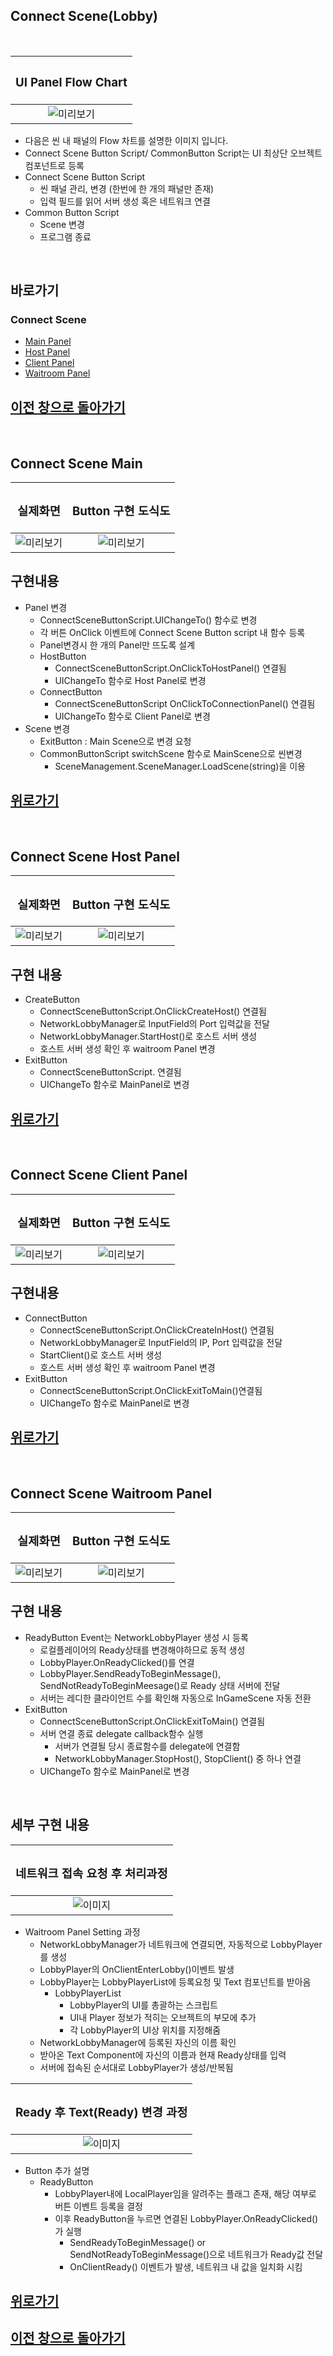 ## Connect Scene(Lobby)
<br>

| <H3><b>UI Panel Flow Chart</b></H3>|
|:---:|
|![미리보기](../_Image/Connect%20Scene%20UIFlowChart.png)|
- 다음은 씬 내 패널의 Flow 차트를 설명한 이미지 입니다.
- Connect Scene Button Script/ CommonButton Script는 UI 최상단 오브젝트 컴포넌트로 등록
- Connect Scene Button Script 
  - 씬 패널 관리, 변경 (한번에 한 개의 패널만 존재)
  - 입력 필드를 읽어 서버 생성 혹은 네트워크 연결
- Common Button Script
  - Scene 변경
  - 프로그램 종료
  
<br>

## 바로가기
### Connect Scene
 - [Main Panel](#connect-scene-main)
 - [Host Panel](#connect-scene-host-panel)
 - [Client Panel](#connect-scene-client-panel)
 - [Waitroom Panel](#connect-scene-waitroom-panel)


## [이전 창으로 돌아가기](https://github.com/shehdrbs123/Dongs-Portfolio/tree/main/UnityProject/NetworkShooting/Description/UI%2C%20Scene)

<br>

## Connect Scene Main

 |<H3><b>실제화면</b></H3>| <H3><b>Button 구현 도식도</b></H3>|
 |:---:|:---:|
 |![미리보기](../_Image/Connect%20Scene%20Main.png)|![미리보기](../_Image/Connect%20Scene%20MainPanel%20%EC%84%A4%EA%B3%84%20%EB%82%B4%EC%9A%A9.png)|

## 구현내용 
- Panel 변경
  - ConnectSceneButtonScript.UIChangeTo() 함수로 변경
  - 각 버튼 OnClick 이벤트에 Connect Scene Button script 내 함수 등록
  - Panel변경시 한 개의 Panel만 뜨도록 설계
  - HostButton
    - ConnectSceneButtonScript.OnClickToHostPanel() 연결됨
    - UIChangeTo 함수로 Host Panel로 변경
  - ConnectButton
    - ConnectSceneButtonScript OnClickToConnectionPanel() 연결됨
    - UIChangeTo 함수로 Client Panel로 변경
- Scene 변경
  - ExitButton : Main Scene으로 변경 요청
  - CommonButtonScript switchScene 함수로 MainScene으로 씬변경
    - SceneManagement.SceneManager.LoadScene(string)을 이용


## [위로가기](#connect-scenelobby)

<br>

## Connect Scene Host Panel

 |<H3><b>실제화면</b></H3>| <H3><b>Button 구현 도식도</b></H3>|
 |:---:|:---:|
 |![미리보기](../_Image/Connect%20Scene%20Host.png)|![미리보기](../_Image/Connect%20Scene%20Host%20Panel%20설계%20내용.png)|

 ## 구현 내용 
 - CreateButton
   - ConnectSceneButtonScript.OnClickCreateHost() 연결됨
   - NetworkLobbyManager로 InputField의 Port 입력값을 전달
   - NetworkLobbyManager.StartHost()로 호스트 서버 생성
   - 호스트 서버 생성 확인 후 waitroom Panel 변경
 - ExitButton
   - ConnectSceneButtonScript. 연결됨
   - UIChangeTo 함수로 MainPanel로 변경


## [위로가기](#connect-scenelobby)

<br>

## Connect Scene Client Panel

|<H3><b>실제화면</b></H3>| <H3><b>Button 구현 도식도</b></H3>|
 |:---:|:---:|
 | ![미리보기](../_Image/Connect%20Scene%20Client.png)|![미리보기](../_Image/Connect%20Scene%20Connect%20Panel%20설계%20내용.png)|

 ## 구현내용  
 - ConnectButton
   - ConnectSceneButtonScript.OnClickCreateInHost() 연결됨
   - NetworkLobbyManager로 InputField의 IP, Port 입력값을 전달
   - StartClient()로 호스트 서버 생성
   - 호스트 서버 생성 확인 후 waitroom Panel 변경
 - ExitButton
   - ConnectSceneButtonScript.OnClickExitToMain()연결됨
   - UIChangeTo 함수로 MainPanel로 변경

## [위로가기](#connect-scenelobby)

<br>

## Connect Scene Waitroom Panel

|<H3><b>실제화면</b></H3>|<H3><b>Button 구현 도식도</b></H3>|
|:---:|:---:|
|![미리보기](../_Image/waitroom%20client%20%EC%A0%91%EC%86%8D%2C%20%EB%8F%99%EA%B8%B0%ED%99%94.png)|![미리보기](../_Image/Waitroom%20Button%20%EA%B0%84%EB%8B%A8%20%EB%82%B4%EC%9A%A9.png)|

## 구현 내용
- ReadyButton Event는 NetworkLobbyPlayer 생성 시 등록
  - 로컬플레이어의 Ready상태를 변경해야하므로 동적 생성
  - LobbyPlayer.OnReadyClicked()를 연결
  - LobbyPlayer.SendReadyToBeginMessage(), SendNotReadyToBeginMeesage()로 Ready 상태 서버에 전달
  - 서버는 레디한 클라이언트 수를 확인해 자동으로 InGameScene 자동 전환
- ExitButton
  - ConnectSceneButtonScript.OnClickExitToMain() 연결됨
  - 서버 연결 종료 delegate callback함수 실행
    - 서버가 연결될 당시 종료함수를 delegate에 연결함
    - NetworkLobbyManager.StopHost(), StopClient() 중 하나 연결
  - UIChangeTo 함수로 MainPanel로 변경

<br>

## 세부 구현 내용

|<H3><b>네트워크 접속 요청 후 처리과정</b></H3>|
|:---:|
|![이미지](../_Image/Waitroom%20%EC%A0%91%EC%86%8D%20%ED%9B%84%20%EC%84%A4%EC%A0%95%EA%B3%BC%EC%A0%95.png)|
- Waitroom Panel Setting 과정
  -  NetworkLobbyManager가 네트워크에 연결되면, 자동적으로 LobbyPlayer를 생성
  -  LobbyPlayer의 OnClientEnterLobby()이벤트 발생
  -  LobbyPlayer는 LobbyPlayerList에 등록요청 및 Text 컴포넌트를 받아옴
     -  LobbyPlayerList
        -  LobbyPlayer의 UI를 총괄하는 스크립트
        -  UI내 Player 정보가 적히는 오브젝트의 부모에 추가
        -  각 LobbyPlayer의 UI상 위치를 지정해줌
  -  NetworkLobbyManager에 등록된 자신의 이름 확인
  -  받아온 Text Component에 자신의 이름과 현재 Ready상태를 입력
  -  서버에 접속된 순서대로 LobbyPlayer가 생성/반복됨


|<H3><b>Ready 후 Text(Ready) 변경 과정</b></H3>|
|:---:|
|![이미지](../_Image/Waitroom%20Ready%20후%20Text%20변경과정.png)|
-  Button 추가 설명
   - ReadyButton
     - LobbyPlayer내에 LocalPlayer임을 알려주는 플래그 존재, 해당 여부로 버튼 이벤트 등록을 결정
     - 이후 ReadyButton을 누르면 연결된 LobbyPlayer.OnReadyClicked()가 실행 
       - SendReadyToBeginMessage() or SendNotReadyToBeginMessage()으로 네트워크가 Ready값 전달
       - OnClientReady() 이벤트가 발생, 네트워크 내 값을 일치화 시킴


## [위로가기](#connect-scenelobby)

## [이전 창으로 돌아가기](https://github.com/shehdrbs123/Dongs-Portfolio/tree/main/UnityProject/NetworkShooting/Description/UI%2C%20Scene)